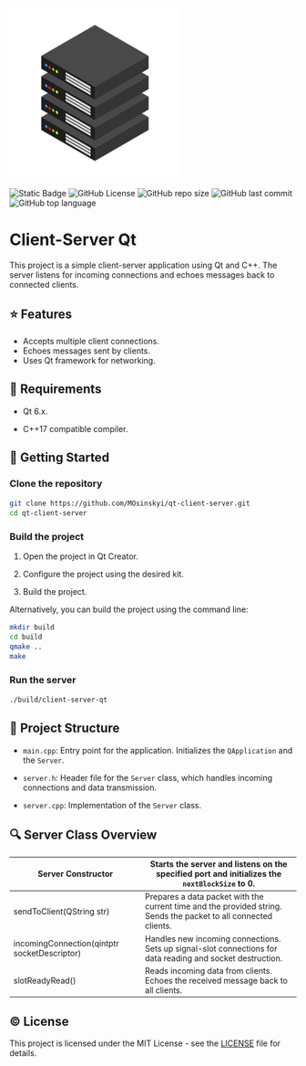 ![server](images/server.png)

![Static Badge](https://img.shields.io/badge/_6.2-gray?logo=qt) ![GitHub License](https://img.shields.io/github/license/MOsinskyi/client-server-qt?color=blue) ![GitHub repo size](https://img.shields.io/github/repo-size/MOsinskyi/client-server-qt) ![GitHub last commit](https://img.shields.io/github/last-commit/MOsinskyi/client-server-qt?color=red) ![GitHub top language](https://img.shields.io/github/languages/top/MOsinskyi/client-server-qt?color=orange)


# Client-Server Qt

This project is a simple client-server application using Qt and C++. The server listens for incoming connections and echoes messages back to connected clients.

## :star: Features

* Accepts multiple client connections.
* Echoes messages sent by clients.
* Uses Qt framework for networking.

## 🚧 Requirements

* Qt 6.x.

* C++17 compatible compiler.

## 🧭 Getting Started

### Clone the repository

```bash
git clone https://github.com/MOsinskyi/qt-client-server.git
cd qt-client-server
```

### Build the project

1. Open the project in Qt Creator.

2. Configure the project using the desired kit.

3. Build the project.

Alternatively, you can build the project using the command line:

```bash
mkdir build
cd build
qmake ..
make
```

### Run the server

```bash
./build/client-server-qt
```

## 🧩 Project Structure

* `main.cpp`: Entry point for the application. Initializes the `QApplication` and the `Server`.

* `server.h`: Header file for the `Server` class, which handles incoming connections and data transmission.

* `server.cpp`: Implementation of the `Server` class.

## 🔍 Server Class Overview

| Server Constructor                           | Starts the server and listens on the specified port and initializes the `nextBlockSize` to 0. |
| -------------------------------------------- | ------------------------------------------------------------ |
| sendToClient(QString str)                    | Prepares a data packet with the current time and the provided string. Sends the packet to all connected clients. |
| incomingConnection(qintptr socketDescriptor) | Handles new incoming connections. Sets up signal-slot connections for data reading and socket destruction. |
| slotReadyRead()                              | Reads incoming data from clients. Echoes the received message back to all clients. |

## ©️ License

This project is licensed under the MIT License - see the [LICENSE](LICENSE.txt) file for details.
